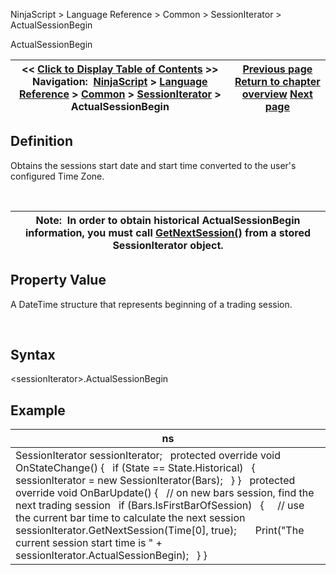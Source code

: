 ﻿


NinjaScript \> Language Reference \> Common \> SessionIterator \> ActualSessionBegin






















ActualSessionBegin







| \<\< [Click to Display Table of Contents](actualsessionbegin.md) \>\> **Navigation:**     [NinjaScript](ninjascript.md) \> [Language Reference](language_reference_wip.md) \> [Common](common.md) \> [SessionIterator](sessioniterator.md) \> ActualSessionBegin | [Previous page](sessioniterator.md) [Return to chapter overview](sessioniterator.md) [Next page](actualsessionend.md) |
| --- | --- |











## Definition


Obtains the sessions start date and start time converted to the user's configured Time Zone.


 




| Note:  In order to obtain historical ActualSessionBegin information, you must call [GetNextSession()](getnextsession.md) from a stored SessionIterator object. |
| --- |



## 


## 


## Property Value


A DateTime structure that represents beginning of a trading session.


 


## Syntax


\<sessionIterator\>.ActualSessionBegin


## 


## Example




| ns |
| --- |
| SessionIterator sessionIterator;   protected override void OnStateChange() {    if (State \=\= State.Historical)    {      sessionIterator \= new SessionIterator(Bars);    } }   protected override void OnBarUpdate() {    // on new bars session, find the next trading session    if (Bars.IsFirstBarOfSession)    {      // use the current bar time to calculate the next session      sessionIterator.GetNextSession(Time\[0], true);        Print("The current session start time is " \+ sessionIterator.ActualSessionBegin);    } } |









